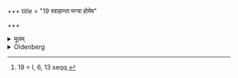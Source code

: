 +++
title = "19 स्वाहान्ता मन्त्रा होमेष"

+++

<details><summary>मूलम्</summary>

स्वाहान्ता मन्त्रा होमेष १९
</details>

<details><summary>Oldenberg</summary>

19 [^fn_974]. To the south of the fire the Brahman sits facing the north, silently, until the oblation has been performed, on eastward-pointed (Darbha grass).

[^fn_974]: 19 = I, 6, 13 seqq.
</details>
